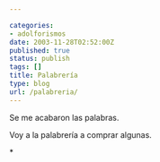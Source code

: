 ```yaml
---

categories:
- adolforismos
date: 2003-11-28T02:52:00Z
published: true
status: publish
tags: []
title: Palabrería
type: blog
url: /palabreria/
---
```


Se me acabaron las palabras.

Voy a la palabrería a comprar algunas.

<div></div>
<div>*</div>
